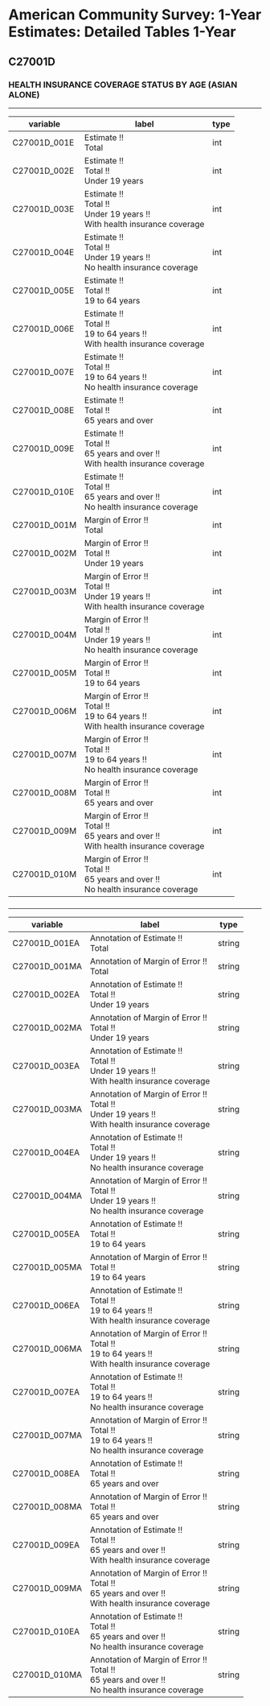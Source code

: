 # American Community Survey: 1-Year Estimates: Detailed Tables 1-Year

## C27001D

### HEALTH INSURANCE COVERAGE STATUS BY AGE (ASIAN ALONE)

___

| variable | label | type |
| ----- | ----- | ----- |
| C27001D_001E | Estimate !!<br>Total | int |
| C27001D_002E | Estimate !!<br>Total !!<br>Under 19 years | int |
| C27001D_003E | Estimate !!<br>Total !!<br>Under 19 years !!<br>With health insurance coverage | int |
| C27001D_004E | Estimate !!<br>Total !!<br>Under 19 years !!<br>No health insurance coverage | int |
| C27001D_005E | Estimate !!<br>Total !!<br>19 to 64 years | int |
| C27001D_006E | Estimate !!<br>Total !!<br>19 to 64 years !!<br>With health insurance coverage | int |
| C27001D_007E | Estimate !!<br>Total !!<br>19 to 64 years !!<br>No health insurance coverage | int |
| C27001D_008E | Estimate !!<br>Total !!<br>65 years and over | int |
| C27001D_009E | Estimate !!<br>Total !!<br>65 years and over !!<br>With health insurance coverage | int |
| C27001D_010E | Estimate !!<br>Total !!<br>65 years and over !!<br>No health insurance coverage | int |
| C27001D_001M | Margin of Error !!<br>Total | int |
| C27001D_002M | Margin of Error !!<br>Total !!<br>Under 19 years | int |
| C27001D_003M | Margin of Error !!<br>Total !!<br>Under 19 years !!<br>With health insurance coverage | int |
| C27001D_004M | Margin of Error !!<br>Total !!<br>Under 19 years !!<br>No health insurance coverage | int |
| C27001D_005M | Margin of Error !!<br>Total !!<br>19 to 64 years | int |
| C27001D_006M | Margin of Error !!<br>Total !!<br>19 to 64 years !!<br>With health insurance coverage | int |
| C27001D_007M | Margin of Error !!<br>Total !!<br>19 to 64 years !!<br>No health insurance coverage | int |
| C27001D_008M | Margin of Error !!<br>Total !!<br>65 years and over | int |
| C27001D_009M | Margin of Error !!<br>Total !!<br>65 years and over !!<br>With health insurance coverage | int |
| C27001D_010M | Margin of Error !!<br>Total !!<br>65 years and over !!<br>No health insurance coverage | int |
### 

___

| variable | label | type |
| ----- | ----- | ----- |
| C27001D_001EA | Annotation of Estimate !!<br>Total | string |
| C27001D_001MA | Annotation of Margin of Error !!<br>Total | string |
| C27001D_002EA | Annotation of Estimate !!<br>Total !!<br>Under 19 years | string |
| C27001D_002MA | Annotation of Margin of Error !!<br>Total !!<br>Under 19 years | string |
| C27001D_003EA | Annotation of Estimate !!<br>Total !!<br>Under 19 years !!<br>With health insurance coverage | string |
| C27001D_003MA | Annotation of Margin of Error !!<br>Total !!<br>Under 19 years !!<br>With health insurance coverage | string |
| C27001D_004EA | Annotation of Estimate !!<br>Total !!<br>Under 19 years !!<br>No health insurance coverage | string |
| C27001D_004MA | Annotation of Margin of Error !!<br>Total !!<br>Under 19 years !!<br>No health insurance coverage | string |
| C27001D_005EA | Annotation of Estimate !!<br>Total !!<br>19 to 64 years | string |
| C27001D_005MA | Annotation of Margin of Error !!<br>Total !!<br>19 to 64 years | string |
| C27001D_006EA | Annotation of Estimate !!<br>Total !!<br>19 to 64 years !!<br>With health insurance coverage | string |
| C27001D_006MA | Annotation of Margin of Error !!<br>Total !!<br>19 to 64 years !!<br>With health insurance coverage | string |
| C27001D_007EA | Annotation of Estimate !!<br>Total !!<br>19 to 64 years !!<br>No health insurance coverage | string |
| C27001D_007MA | Annotation of Margin of Error !!<br>Total !!<br>19 to 64 years !!<br>No health insurance coverage | string |
| C27001D_008EA | Annotation of Estimate !!<br>Total !!<br>65 years and over | string |
| C27001D_008MA | Annotation of Margin of Error !!<br>Total !!<br>65 years and over | string |
| C27001D_009EA | Annotation of Estimate !!<br>Total !!<br>65 years and over !!<br>With health insurance coverage | string |
| C27001D_009MA | Annotation of Margin of Error !!<br>Total !!<br>65 years and over !!<br>With health insurance coverage | string |
| C27001D_010EA | Annotation of Estimate !!<br>Total !!<br>65 years and over !!<br>No health insurance coverage | string |
| C27001D_010MA | Annotation of Margin of Error !!<br>Total !!<br>65 years and over !!<br>No health insurance coverage | string |

